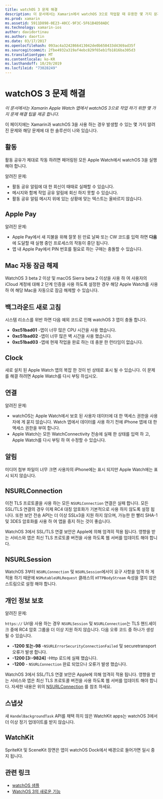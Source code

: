 ```yaml
---
title: watchOS 3 문제 해결
description: 이 문서에서는 Xamarin에서 watchOS 3으로 작업할 때 유용한 몇 가지 문제 해결 팁을 제공 합니다. 팁은 활동, Apple Pay, 백그라운드 새로 고침, NSURLConnection, 개인 정보 보호 등에 관련 됩니다.
ms.prod: xamarin
ms.assetid: 5911D898-0E23-40CC-9F3C-5F61B4D50ADC
ms.technology: xamarin-ios
author: davidortinau
ms.author: daortin
ms.date: 03/17/2017
ms.openlocfilehash: 093ac4a3242866413042de0b650433d4369ad35f
ms.sourcegitcommit: 2fbe4932a319af4ebc829f65eb1fb1816ba305d3
ms.translationtype: MT
ms.contentlocale: ko-KR
ms.lasthandoff: 10/29/2019
ms.locfileid: "73028249"
---
```

# <a name="watchos-3-troubleshooting"></a>watchOS 3 문제 해결

_이 문서에서는 Xamarin Apple Watch 앱에서 watchOS 3으로 작업 하기 위한 몇 가지 문제 해결 팁을 제공 합니다._

이 페이지에는 Xamarin과 watchOS 3을 사용 하는 경우 발생할 수 있는 몇 가지 알려진 문제와 해당 문제에 대 한 솔루션이 나와 있습니다.

## <a name="activities"></a>활동

활동 공유가 제대로 작동 하려면 페어링된 모든 Apple Watch에서 watchOS 3을 실행 해야 합니다.

알려진 문제:

- 활동 공유 알림에 대 한 회신이 때때로 실패할 수 있습니다.
- 메시지와 함께 작업 공유 알림에 회신 하지 못할 수 있습니다.
- 활동 공유 알림 메시지 위에 있는 상황에 맞는 텍스트는 올바르지 않습니다.

## <a name="apple-pay"></a>Apple Pay

알려진 문제:

- Apple Pay에서 새 지불을 위해 잘못 된 만료 날짜 또는 CW 코드를 입력 하면 **다음** 에 도달할 때 실행 중인 프로세스의 작동이 중단 됩니다.
- 앱 내 Apple Pay에서 PIN 번호를 필요로 하는 구매는 충돌할 수 있습니다.

## <a name="auto-mac-unlock"></a>Mac 자동 잠금 해제

WatchOS 3 beta 2 이상 및 macOS Sierra beta 2 이상을 사용 하 여 사용자의 iCloud 계정에 대해 2 단계 인증을 사용 하도록 설정한 경우 해당 Apple Watch를 사용 하 여 해당 Mac을 자동으로 잠금 해제할 수 있습니다.

## <a name="background-refresh"></a>백그라운드 새로 고침

시스템 리소스를 위반 하면 다음 예외 코드로 인해 watchOS 3 앱이 충돌 합니다.

- **0xc51bad01** -앱이 너무 많은 CPU 시간을 사용 했습니다.
- **0xc51bad02** -앱이 너무 많은 벽 시간을 사용 했습니다.
- **0xc51bad03** -앱에 현재 작업을 완료 하는 데 충분 한 런타임이 없습니다.

## <a name="clock"></a>Clock

새로 설치 된 Apple Watch 앱의 복잡 한 것이 빈 상태로 표시 될 수 있습니다. 이 문제를 해결 하려면 Apple Watch를 다시 부팅 하십시오.

## <a name="connectivity"></a>연결

알려진 문제:

- watchOS는 Apple Watch에서 보호 된 사용자 데이터에 대 한 액세스 권한을 사용자에 게 묻지 않습니다. Watch 앱에서 데이터를 사용 하기 전에 iPhone 앱에 대 한 액세스 권한을 부여 합니다.
- Apple Watch는 모든 WatchConnectivity 전송에 실패 한 상태를 입력 하 고, Apple Watch를 다시 부팅 하 여 수정할 수 있습니다.

## <a name="notifications"></a>알림

미디어 첨부 파일이 너무 크면 사용자의 iPhone에는 표시 되지만 Apple Watch에는 표시 되지 않습니다.

## <a name="nsurlconnection"></a>NSURLConnection

이전 TLS 프로토콜을 사용 하는 모든 `NSURLConnection` 연결은 실패 합니다. 모든 SSL/TLS 연결의 경우 이제 RC4 대칭 암호화가 기본적으로 사용 하지 않도록 설정 됩니다. 또한 보안 전송 API는 더 이상 SSLv3을 지원 하지 않으며, 가능한 한 빨리 SHA-1 및 3DES 암호화를 사용 하 여 앱을 중지 하는 것이 좋습니다.

WatchOS 3에서 SSL/TLS 연결 보안은 Apple에 의해 엄격히 적용 됩니다. 영향을 받는 서비스와 앱은 최신 TLS 프로토콜 버전을 사용 하도록 웹 서버를 업데이트 해야 합니다.

## <a name="nsurlsession"></a>NSURLSession

WatchOS 3부터 `NSURLConnection` 및 `NSURLSession`에서이 요구 사항을 엄격 하 게 적용 하기 때문에 `NSMutableURLRequest` 클래스의 `HTTPBodyStream` 속성을 열지 않은 스트림으로 설정 해야 합니다.

## <a name="privacy"></a>개인 정보 보호

알려진 문제:

`https://` Url을 사용 하는 경우 `NSURLSession` 및 `NSURLConnection`는 TLS 핸드셰이크 중에 RC4 암호 그룹을 더 이상 지원 하지 않습니다. 다음 오류 코드 중 하나가 생성 될 수 있습니다.

- **-1200 또는-98** -`NSURLErrorSecurityConnectionFailed` 및 securetransport 오류가 발생 합니다.
- **-1200 [3:-9824]** -Http 로드에 실패 했습니다.
- **-1200** - `NSURLConnection` 완료 되었으나 오류가 발생 했습니다.

WatchOS 3에서 SSL/TLS 연결 보안은 Apple에 의해 엄격히 적용 됩니다. 영향을 받는 서비스와 앱은 최신 TLS 프로토콜 버전을 사용 하도록 웹 서버를 업데이트 해야 합니다. 자세한 내용은 위의 [NSURLConnection](#nsurlconnection) 를 참조 하세요.

## <a name="snapshots"></a>스냅샷

새 `HandelBackgroundTask` API를 채택 하지 않은 WatchKit apps는 watchOS 3에서 더 이상 정기 업데이트를 받지 않습니다. 

## <a name="watchkit"></a>WatchKit

SpriteKit 및 SceneKit 장면은 앱이 watchOS Dock에서 배경으로 들어가면 일시 중지 됩니다.

## <a name="related-links"></a>관련 링크

- [watchOS 샘플](https://docs.microsoft.com/samples/browse/?products=xamarin&term=Xamarin.iOS+watchOS)
- [WatchOS 3의 새로운 기능](https://developer.apple.com/library/prerelease/content/releasenotes/General/WhatsNewInwatchOS/Articles/watchOS3.html#//apple_ref/doc/uid/TP40017085-SW1)
